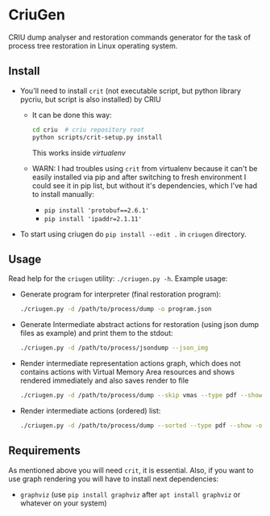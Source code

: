 # CriuGen

CRIU dump analyser and restoration commands generator for the task of process tree restoration in 
Linux operating system.   

## Install

* You'll need to install `crit` (not executable script, but python library pycriu, but script is also installed)  by CRIU
    * It can be done this way:
        
        ```bash
        cd criu  # criu repository root
        python scripts/crit-setup.py install
        ```
        This works inside *virtualenv*
    * WARN: I had troubles using `crit` from virtualenv because it can't be easily installed via pip and after switching to fresh environment I could see it in pip list, but without it's dependencies, which I've had to install manually:
        * `pip install 'protobuf==2.6.1'`
        * `pip install 'ipaddr=2.1.11'`
        
* To start using criugen do `pip install --edit .` in `criugen` directory.

## Usage

Read help for the `criugen` utility: `./criugen.py -h`. Example usage:
  
* Generate program for interpreter (final restoration program):
    ```bash
    ./criugen.py -d /path/to/process/dump -o program.json
    ```
* Generate Intermediate abstract actions for restoration (using json dump files as example) and
 print them to the stdout:
    ```bash
    ./criugen.py -d /path/to/process/jsondump --json_img
    ```
    
* Render intermediate representation actions graph, which does not contains actions with Virtual Memory Area resources 
and shows rendered immediately and also saves render to file
    ```bash
    ./criugen.py -d /path/to/process/dump --skip vmas --type pdf --show -o /tmp/mygraph
    ```
    
* Render intermediate actions (ordered) list:
    ```bash
    ./criugen.py -d /path/to/process/dump --sorted --type pdf --show -o /tmp/actlist
    ```

## Requirements

As mentioned above you will need `crit`, it is essential. Also, if you want to
use graph rendering you will have to install next dependencies:

* `graphviz` (use `pip install graphviz` after `apt install graphviz` or whatever on your system)
